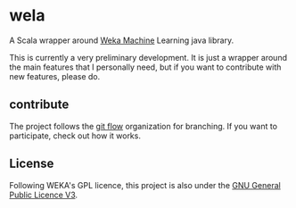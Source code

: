 wela
====

A Scala wrapper around [Weka Machine](http://www.cs.waikato.ac.nz/ml/weka) Learning java library.

This is currently a very preliminary development. It is just a wrapper around the main features that I personally need, but if you want to contribute with new features, please do.

contribute
----------

The project follows the [git flow](http://nvie.com/posts/a-successful-git-branching-model/) organization for branching. If you want to participate, check out how it works.

License
-------

Following WEKA's GPL licence, this project is also under the [GNU General Public Licence V3](http://www.gnu.org/licenses/gpl.html).
